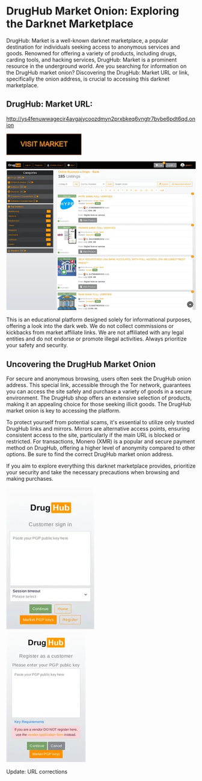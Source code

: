 # DrugHub Market Onion: Exploring the Darknet Marketplace

DrugHub: Market is a well-known darknet marketplace, a popular destination for individuals seeking access to anonymous services and goods. Renowned for offering a variety of products, including drugs, carding tools, and hacking services, DrugHub: Market is a prominent resource in the underground world. Are you searching for information on the DrugHub market onion? Discovering the DrugHub: Market URL or link, specifically the onion address, is crucial to accessing this darknet marketplace.

## DrugHub: Market URL:

http://ys4fenuwwagecir4avgajycoozdmyn2prxbkeq6vngtr7bvbe6pdt6qd.onion

[<img src="/asset/scale.webp" width="200">](http://ys4fenuwwagecir4avgajycoozdmyn2prxbkeq6vngtr7bvbe6pdt6qd.onion)


<a href="http://ys4fenuwwagecir4avgajycoozdmyn2prxbkeq6vngtr7bvbe6pdt6qd.onion"><img src="/asset/tile.webp" alt="image" style="max-width: 100%;"><a>

This is an educational platform designed solely for informational purposes, offering a look into the dark web. We do not collect commissions or kickbacks from market affiliate links. We are not affiliated with any legal entities and do not endorse or promote illegal activities. Always prioritize your safety and security.

## Uncovering the DrugHub Market Onion

For secure and anonymous browsing, users often seek the DrugHub onion address. This special link, accessible through the Tor network, guarantees you can access the site safely and purchase a variety of goods in a secure environment. The DrugHub shop offers an extensive selection of products, making it an appealing choice for those seeking illicit goods. The DrugHub market onion is key to accessing the platform.

To protect yourself from potential scams, it's essential to utilize only trusted DrugHub links and mirrors. Mirrors are alternative access points, ensuring consistent access to the site, particularly if the main URL is blocked or restricted. For transactions, Monero (XMR) is a popular and secure payment method on DrugHub, offering a higher level of anonymity compared to other options. Be sure to find the correct DrugHub market onion address.

If you aim to explore everything this darknet marketplace provides, prioritize your security and take the necessary precautions when browsing and making purchases.


<a href="http://ys4fenuwwagecir4avgajycoozdmyn2prxbkeq6vngtr7bvbe6pdt6qd.onion"><img src="/asset/executable.webp" alt="image" style="max-width: 100%;"><a>  
<a href="http://ys4fenuwwagecir4avgajycoozdmyn2prxbkeq6vngtr7bvbe6pdt6qd.onion"><img src="/asset/divide.webp" alt="image" style="max-width: 100%;"><a>



Update: URL corrections
